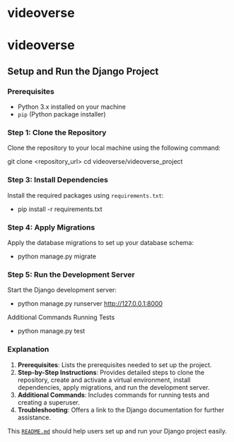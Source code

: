 # videoverse
# videoverse

## Setup and Run the Django Project

### Prerequisites

- Python 3.x installed on your machine
- `pip` (Python package installer)

### Step 1: Clone the Repository

Clone the repository to your local machine using the following command:


git clone <repository_url>
cd videoverse/videoverse_project

### Step 3: Install Dependencies

Install the required packages using `requirements.txt`:

-   pip install -r requirements.txt

### Step 4: Apply Migrations
Apply the database migrations to set up your database schema:
- python manage.py migrate

### Step 5: Run the Development Server
Start the Django development server:

- python manage.py runserver
http://127.0.0.1:8000

Additional Commands
Running Tests

- python manage.py test



### Explanation

1. **Prerequisites**: Lists the prerequisites needed to set up the project.
2. **Step-by-Step Instructions**: Provides detailed steps to clone the repository, create and activate a virtual environment, install dependencies, apply migrations, and run the development server.
3. **Additional Commands**: Includes commands for running tests and creating a superuser.
4. **Troubleshooting**: Offers a link to the Django documentation for further assistance.

This [`README.md`](command:_github.copilot.openRelativePath?%5B%7B%22scheme%22%3A%22file%22%2C%22authority%22%3A%22%22%2C%22path%22%3A%22%2Fc%3A%2FUsers%2FSB%2Fvideoverse%2Fvideoverse%2FREADME.md%22%2C%22query%22%3A%22%22%2C%22fragment%22%3A%22%22%7D%2C%223b7fb23d-557d-40af-98ca-57e2c4b4cad1%22%5D "c:\Users\SB\videoverse\videoverse\README.md") should help users set up and run your Django project easily.

```sh